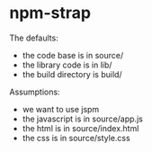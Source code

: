 # npm-strap

The defaults:

- the code base is in source/
- the library code is in lib/
- the build directory is build/

Assumptions:

- we want to use jspm
- the javascript is in source/app.js
- the html is in source/index.html
- the css is in source/style.css
